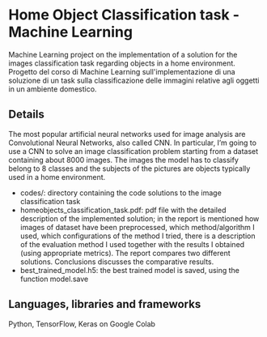 # Home Object Classification task - Machine Learning

Machine Learning project on the implementation of a solution for the images classification task regarding objects in a home environment.
Progetto del corso di Machine Learning sull'implementazione di una soluzione di un task sulla classificazione delle immagini relative agli oggetti in un ambiente domestico.

## Details
The most popular artificial neural networks used for image analysis are Convolutional Neural Networks, also called CNN. In particular, I’m going to use a CNN to solve an image classification problem starting from a dataset containing about 8000 images. The images the model has to classify belong to 8 classes and the subjects of the pictures are objects typically used in a home environment.

- codes/: directory containing the code solutions to the image classification task
- homeobjects_classification_task.pdf: pdf file with the detailed description of the implemented solution; in the report is mentioned how images of dataset have been preprocessed, which method/algorithm I used, which configurations of the method I tried, there is a description of the evaluation method I used together with the results I obtained (using appropriate metrics). The report compares two different solutions. Conclusions discusses the comparative results. 
- best_trained_model.h5: the best trained model is saved, using the function model.save

## Languages, libraries and frameworks
Python, TensorFlow, Keras on Google Colab